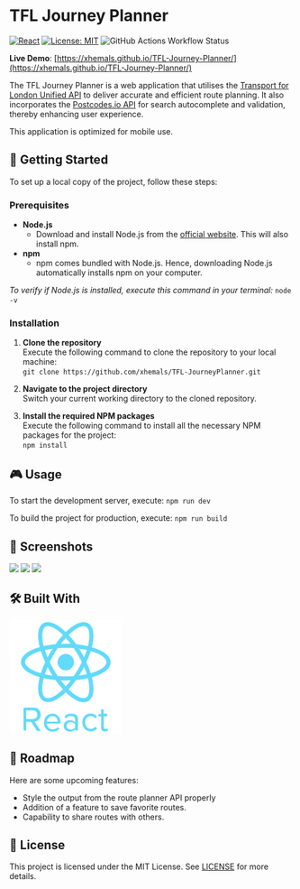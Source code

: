 # TFL Journey Planner

[![React](https://img.shields.io/badge/Code-React-informational?style=flat&logo=react&color=61DAFB)](https://react.dev/)
[![License: MIT](https://img.shields.io/badge/License-MIT-yellow.svg)](https://opensource.org/licenses/MIT)
![GitHub Actions Workflow Status](https://img.shields.io/github/actions/workflow/status/xhemals/TFL-Journey-Planner/deploy.yml)

**Live Demo**: [https://xhemals.github.io/TFL-Journey-Planner/](https://xhemals.github.io/TFL-Journey-Planner/)

The TFL Journey Planner is a web application that utilises the [Transport for London Unified API](https://api.tfl.gov.uk/) to deliver accurate and efficient route planning. It also incorporates the [Postcodes.io API](https://postcodes.io/) for search autocomplete and validation, thereby enhancing user experience.

This application is optimized for mobile use.

## 🚀 Getting Started

To set up a local copy of the project, follow these steps:

### Prerequisites

- **Node.js**
  - Download and install Node.js from the [official website](https://nodejs.org/). This will also install npm.
- **npm**
  - npm comes bundled with Node.js. Hence, downloading Node.js automatically installs npm on your computer.

_To verify if Node.js is installed, execute this command in your terminal:_ `node -v`

### Installation

1. **Clone the repository** <br>
   Execute the following command to clone the repository to your local machine: <br>
   `git clone https://github.com/xhemals/TFL-JourneyPlanner.git`
2. **Navigate to the project directory** <br>
   Switch your current working directory to the cloned repository.

3. **Install the required NPM packages** <br>
   Execute the following command to install all the necessary NPM packages for the project: <br>
   `npm install`

## 🎮 Usage

To start the development server, execute:
`npm run dev`

To build the project for production, execute:
`npm run build`

## 📸 Screenshots

<img src="https://github.com/xhemals/TFL-Journey-Planner/assets/91919183/175875f7-af5f-4950-8bff-741feb88595e" width="200">
<img src="https://github.com/xhemals/TFL-Journey-Planner/assets/91919183/d26e4a29-be0d-45e9-a362-7ea9de7fee00" width="200">
<img src="https://github.com/xhemals/TFL-Journey-Planner/assets/91919183/b84f80eb-aae7-42d7-86c8-2fe77dfe5197" width="200">

## 🛠️ Built With

<a href="https://reactjs.org/"><img src="https://raw.githubusercontent.com/devicons/devicon/master/icons/react/react-original-wordmark.svg" width="200"></a>

## 🚧 Roadmap

Here are some upcoming features:

- Style the output from the route planner API properly
- Addition of a feature to save favorite routes.
- Capability to share routes with others.

## 📜 License

This project is licensed under the MIT License. See [LICENSE](https://github.com/xhemals/TFL-Journey-Planner/blob/main/LICENSE) for more details.

